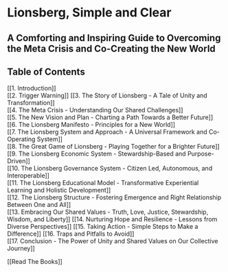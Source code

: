 # Lionsberg, Simple and Clear
## A Comforting and Inspiring Guide to Overcoming the Meta Crisis and Co-Creating the New World

## Table of Contents

[[1.  Introduction]]  
[[2. Trigger Warning]] 
[[3. The Story of Lionsberg - A Tale of Unity and Transformation]]  
[[4.  The Meta Crisis - Understanding Our Shared Challenges]]  
[[5.  The New Vision and Plan - Charting a Path Towards a Better Future]]  
[[6.  The Lionsberg Manifesto - Principles for a New World]]  
[[7.  The Lionsberg System and Approach - A Universal Framework and Co-Operating System]]  
[[8.  The Great Game of Lionsberg - Playing Together for a Brighter Future]]  
[[9. The Lionsberg Economic System - Stewardship-Based and Purpose-Driven]]  
[[10. The Lionsberg Governance System - Citizen Led, Autonomous, and Interoperable]]  
[[11. The Lionsberg Educational Model - Transformative Experiential Learning and Holistic Development]]  
[[12. The Lionsberg Structure - Fostering Emergence and Right Relationship Between One and All]]   
[[13.  Embracing Our Shared Values - Truth, Love, Justice, Stewardship, Wisdom, and Liberty]] 
[[14.  Nurturing Hope and Resilience - Lessons from Diverse Perspectives]]
[[15.  Taking Action - Simple Steps to Make a Difference]] 
[[16. Traps and Pitfalls to Avoid]]  
[[17.  Conclusion - The Power of Unity and Shared Values on Our Collective Journey]]  

[[Read The Books]] 